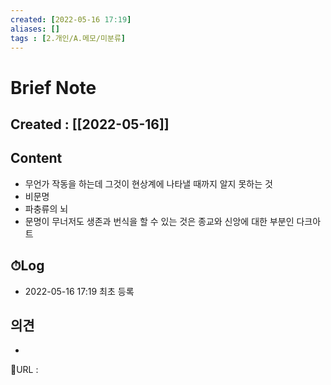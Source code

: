 ```yaml
---
created: [2022-05-16 17:19]
aliases: []
tags : [2.개인/A.메모/미분류]
---
```


# Brief Note
## Created : [[2022-05-16]]
## Content
- 무언가 작동을 하는데 그것이 현상계에 나타낼 때까지 알지 못하는 것
- 비문명
- 파충류의 뇌
- 문명이 무너저도 생존과 번식을 할 수 있는 것은 종교와 신앙에 대한 부분인 다크아트

## ⏱Log
- 2022-05-16 17:19 최초 등록

## 의견
-


📙URL :
